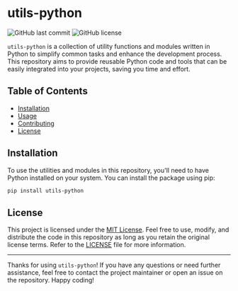 # utils-python

![GitHub last commit](https://img.shields.io/github/last-commit/azam-akram/utils-python)
![GitHub license](https://img.shields.io/github/license/azam-akram/utils-python)

`utils-python` is a collection of utility functions and modules written in Python to simplify common tasks and enhance the development process. This repository aims to provide reusable Python code and tools that can be easily integrated into your projects, saving you time and effort.

## Table of Contents

- [Installation](#installation)
- [Usage](#usage)
- [Contributing](#contributing)
- [License](#license)

## Installation

To use the utilities and modules in this repository, you'll need to have Python installed on your system. You can install the package using pip:

```bash
pip install utils-python
```

## License

This project is licensed under the [MIT License](LICENSE). Feel free to use, modify, and distribute the code in this repository as long as you retain the original license terms. Refer to the [LICENSE](LICENSE) file for more information.

---

Thanks for using `utils-python`! If you have any questions or need further assistance, feel free to contact the project maintainer or open an issue on the repository. Happy coding!

